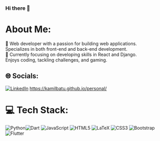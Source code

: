 ### Hi there 👋

#  About Me:
🔭 Web developer with a passion for building web applications.<br> Specializes in both front-end and back-end development.<br>🌱 Currently focusing on developing skills in React and Django.<br> Enjoys coding, tackling challenges, and gaming.


## 🌐 Socials:
[![LinkedIn](https://img.shields.io/badge/LinkedIn-%230077B5.svg?logo=linkedin&logoColor=white)](https://linkedin.com/in/kamilhassenbatu)   https://kamilbatu.github.io/personal/

# 💻 Tech Stack:
![Python](https://img.shields.io/badge/python-3670A0?style=plastic&logo=python&logoColor=ffdd54)![Dart](https://img.shields.io/badge/dart-%230175C2.svg?style=plastic&logo=dart&logoColor=white) ![JavaScript](https://img.shields.io/badge/javascript-%23323330.svg?style=plastic&logo=javascript&logoColor=%23F7DF1E) ![HTML5](https://img.shields.io/badge/html5-%23E34F26.svg?style=plastic&logo=html5&logoColor=white) ![LaTeX](https://img.shields.io/badge/latex-%23008080.svg?style=plastic&logo=latex&logoColor=white) ![CSS3](https://img.shields.io/badge/css3-%231572B6.svg?style=plastic&logo=css3&logoColor=white)  ![Bootstrap](https://img.shields.io/badge/bootstrap-%23563D7C.svg?style=plastic&logo=bootstrap&logoColor=white)  ![Flutter](https://img.shields.io/badge/Flutter-%2302569B.svg?style=plastic&logo=Flutter&logoColor=white)
